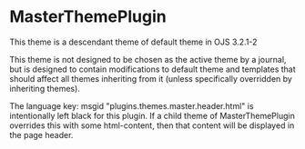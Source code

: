 # MasterThemePlugin
This theme is a descendant theme of default theme in OJS 3.2.1-2

This theme is not designed to be chosen as the active theme by a journal, but is designed to contain modifications to default theme and templates that should affect all themes inheriting from it (unless specifically overridden by inheriting themes).

The language key: msgid "plugins.themes.master.header.html" is intentionally left black for this plugin.
If a child theme of MasterThemePlugin overrides this with some html-content, then that content will be displayed in the page header.

